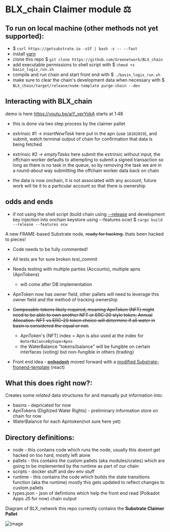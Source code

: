 # BLX_chain Claimer module ⚖️

## To run on local machine (other methods not yet supported):
- $ `curl https://getsubstrate.io -sSf | bash -s -- --fast`
- install [yarn](https://yarnpkg.com/getting-started)
- clone this repo $ `git clone https://github.com/Greenetwork/BLX_chain`
- add executable permissions to shell script with $ `chmod +x basin_logix_run.sh`
- compile and run chain and start front end with $ `./basin_logix_run.sh`
- make sure to clear the chain's development data when necessary with $ `BLX_chain/target/release/node-template purge-chain --dev`

## Interacting with BLX_chain
demo is here https://youtu.be/aiY_yprYokA starts at 1:48
- this is done via two step process by the claimer pallet 
- extrinsic #1 -> _insertNewTask_ here put in the apn (use `18102019`), and submit, watch terminal output of chain for confirmation that data is being fetched
- extrinsic #2 -> _emptyTasks_ here submit the extrinsic without input, the offchain worker defaults to attempting to submit a signed transaction so long as there is no task in the queue, so by removing the task we are in a round-about way submitting the offchain worker data back on chain

- the data is now onchain, it is not associated with any account, future work will tie it to a particular account so that there is ownership

## odds and ends
- if not using the shell script (build chain using [--release](https://doc.rust-lang.org/book/ch01-03-hello-cargo.html?highlight=--release#building-for-release) and development key injection into onchain keystore using --features ocw) $ `cargo build --release --features ocw`


A new FRAME-based Substrate node, ~~ready for hacking.~~ thats been hacked to pieces!

*  Code needs to be fully commented!  

*  All tests are for sure broken  _test_commit_

*  Needs testing with multiple parties (Accounts), multiple apns (ApnTokens)
   *  will come after DB implementation

*  ApnToken now has owner field, other pallets will need to leverage this owner field and the method of tracking ownership

*  ~~Composable tokens likely required, meaning ApnToken (NFT) might need to be able to own another NFT or ERC-20 style token, Annual Allocation. NFT vs ERC-20 token choice will determine if all water in basin is considered the equal or not.~~
   *  ApnToken's (NFT) index = Apn is also used at the index for `WaterBalanceBySuperApns`
   *  the WaterBalance "tokens/balance" will be fungible on certain interfaces (voting) but non-fungible in others (trading)

* Front end idea - ~~[polkadash](https://dotleap.com/polkadash-a-vuejs-dashboard-starter-kit-for-your-substrate-chain/)~~ moved forward with a [modified Substrate-fronend-template](https://github.com/Greenetwork/BLX_frontend) (react)
  
## What this does right now?:

Creates some *related* data structures for and manually put information into:
* basins - depricated for now
* ApnTokens (Digitized Water Rights) - preliminary information store on chain for now
* WaterBalance for each Apntoken(not sure here yet)

## Directory definitions:
* node - this contains code which runs the node, usually this doesnt get hacked on too hard, mostly left alone
* pallets - this contains the custom pallets (aka modules/crates) which are going to be implemented by the runtime as part of our chain
* scripts - docker stuff and dev env stuff
* runtime - this contains the code which builds the state transitions function (aka the runtime) mostly this gets updated to reflect changes to custom pallets
* types.json - json of defintions which help the front end read (Polkadot Apps JS for now) chain output

Diagram of BLX_network this repo currently contains the __Substrate Claimer Pallet__  

![image](https://drive.google.com/uc?export=view&id=1W2lAew1JVMTzfz0HG1TjvkLSxI0cJ1aJ)

